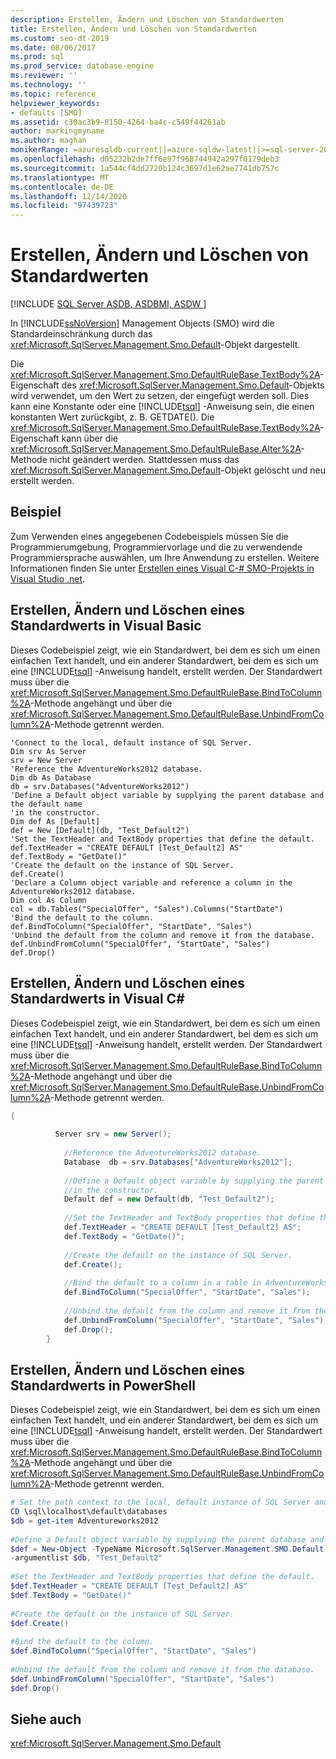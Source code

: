 ```yaml
---
description: Erstellen, Ändern und Löschen von Standardwerten
title: Erstellen, Ändern und Löschen von Standardwerten
ms.custom: seo-dt-2019
ms.date: 08/06/2017
ms.prod: sql
ms.prod_service: database-engine
ms.reviewer: ''
ms.technology: ''
ms.topic: reference
helpviewer_keywords:
- defaults [SMO]
ms.assetid: c30ac3b9-8150-4264-ba4c-c549f44261ab
author: markingmyname
ms.author: maghan
monikerRange: =azuresqldb-current||=azure-sqldw-latest||>=sql-server-2016||>=sql-server-linux-2017||=azuresqldb-mi-current
ms.openlocfilehash: d05232b2de7ff6e97f968744942a297f0179deb3
ms.sourcegitcommit: 1a544cf4dd2720b124c3697d1e62ae7741db757c
ms.translationtype: MT
ms.contentlocale: de-DE
ms.lasthandoff: 12/14/2020
ms.locfileid: "97439723"
---
```

# <a name="creating-altering-and-removing-defaults"></a>Erstellen, Ändern und Löschen von Standardwerten
[!INCLUDE [SQL Server ASDB, ASDBMI, ASDW ](../../../includes/applies-to-version/sql-asdb-asdbmi-asa.md)]

  In [!INCLUDE[ssNoVersion](../../../includes/ssnoversion-md.md)] Management Objects (SMO) wird die Standardeinschränkung durch das <xref:Microsoft.SqlServer.Management.Smo.Default>-Objekt dargestellt.  
  
 Die <xref:Microsoft.SqlServer.Management.Smo.DefaultRuleBase.TextBody%2A>-Eigenschaft des <xref:Microsoft.SqlServer.Management.Smo.Default>-Objekts wird verwendet, um den Wert zu setzen, der eingefügt werden soll. Dies kann eine Konstante oder eine [!INCLUDE[tsql](../../../includes/tsql-md.md)] -Anweisung sein, die einen konstanten Wert zurückgibt, z. B. GETDATE(). Die <xref:Microsoft.SqlServer.Management.Smo.DefaultRuleBase.TextBody%2A>-Eigenschaft kann über die <xref:Microsoft.SqlServer.Management.Smo.DefaultRuleBase.Alter%2A>-Methode nicht geändert werden. Stattdessen muss das <xref:Microsoft.SqlServer.Management.Smo.Default>-Objekt gelöscht und neu erstellt werden.  
  
## <a name="example"></a>Beispiel  
 Zum Verwenden eines angegebenen Codebeispiels müssen Sie die Programmierumgebung, Programmiervorlage und die zu verwendende Programmiersprache auswählen, um Ihre Anwendung zu erstellen. Weitere Informationen finden Sie unter [Erstellen eines Visual C-&#35; SMO-Projekts in Visual Studio .net](../../../relational-databases/server-management-objects-smo/how-to-create-a-visual-csharp-smo-project-in-visual-studio-net.md).  
  
## <a name="creating-altering-and-removing-a-default-in-visual-basic"></a>Erstellen, Ändern und Löschen eines Standardwerts in Visual Basic  
 Dieses Codebeispiel zeigt, wie ein Standardwert, bei dem es sich um einen einfachen Text handelt, und ein anderer Standardwert, bei dem es sich um eine [!INCLUDE[tsql](../../../includes/tsql-md.md)] -Anweisung handelt, erstellt werden. Der Standardwert muss über die <xref:Microsoft.SqlServer.Management.Smo.DefaultRuleBase.BindToColumn%2A>-Methode angehängt und über die <xref:Microsoft.SqlServer.Management.Smo.DefaultRuleBase.UnbindFromColumn%2A>-Methode getrennt werden.  
  
```VBNET
'Connect to the local, default instance of SQL Server.
Dim srv As Server
srv = New Server
'Reference the AdventureWorks2012 database.
Dim db As Database
db = srv.Databases("AdventureWorks2012")
'Define a Default object variable by supplying the parent database and the default name 
'in the constructor.
Dim def As [Default]
def = New [Default](db, "Test_Default2")
'Set the TextHeader and TextBody properties that define the default.
def.TextHeader = "CREATE DEFAULT [Test_Default2] AS"
def.TextBody = "GetDate()"
'Create the default on the instance of SQL Server.
def.Create()
'Declare a Column object variable and reference a column in the AdventureWorks2012 database.
Dim col As Column
col = db.Tables("SpecialOffer", "Sales").Columns("StartDate")
'Bind the default to the column.
def.BindToColumn("SpecialOffer", "StartDate", "Sales")
'Unbind the default from the column and remove it from the database.
def.UnbindFromColumn("SpecialOffer", "StartDate", "Sales")
def.Drop()
```
  
## <a name="creating-altering-and-removing-a-default-in-visual-c"></a>Erstellen, Ändern und Löschen eines Standardwerts in Visual C#  
 Dieses Codebeispiel zeigt, wie ein Standardwert, bei dem es sich um einen einfachen Text handelt, und ein anderer Standardwert, bei dem es sich um eine [!INCLUDE[tsql](../../../includes/tsql-md.md)] -Anweisung handelt, erstellt werden. Der Standardwert muss über die <xref:Microsoft.SqlServer.Management.Smo.DefaultRuleBase.BindToColumn%2A>-Methode angehängt und über die <xref:Microsoft.SqlServer.Management.Smo.DefaultRuleBase.UnbindFromColumn%2A>-Methode getrennt werden.  
  
```csharp  
{  
  
          Server srv = new Server();  
  
            //Reference the AdventureWorks2012 database.   
            Database  db = srv.Databases["AdventureWorks2012"];  
  
            //Define a Default object variable by supplying the parent database and the default name   
            //in the constructor.   
            Default def = new Default(db, "Test_Default2");  
  
            //Set the TextHeader and TextBody properties that define the default.   
            def.TextHeader = "CREATE DEFAULT [Test_Default2] AS";  
            def.TextBody = "GetDate()";  
  
            //Create the default on the instance of SQL Server.   
            def.Create();  
  
            //Bind the default to a column in a table in AdventureWorks2012  
            def.BindToColumn("SpecialOffer", "StartDate", "Sales");  
  
            //Unbind the default from the column and remove it from the database.   
            def.UnbindFromColumn("SpecialOffer", "StartDate", "Sales");  
            def.Drop();  
        }  
```  
  
## <a name="creating-altering-and-removing-a-default-in-powershell"></a>Erstellen, Ändern und Löschen eines Standardwerts in PowerShell  
 Dieses Codebeispiel zeigt, wie ein Standardwert, bei dem es sich um einen einfachen Text handelt, und ein anderer Standardwert, bei dem es sich um eine [!INCLUDE[tsql](../../../includes/tsql-md.md)] -Anweisung handelt, erstellt werden. Der Standardwert muss über die <xref:Microsoft.SqlServer.Management.Smo.DefaultRuleBase.BindToColumn%2A>-Methode angehängt und über die <xref:Microsoft.SqlServer.Management.Smo.DefaultRuleBase.UnbindFromColumn%2A>-Methode getrennt werden.  
  
```powershell   
# Set the path context to the local, default instance of SQL Server and get a reference to AdventureWorks2012  
CD \sql\localhost\default\databases  
$db = get-item Adventureworks2012  
  
#Define a Default object variable by supplying the parent database and the default name in the constructor.  
$def = New-Object -TypeName Microsoft.SqlServer.Management.SMO.Default `  
-argumentlist $db, "Test_Default2"  
  
#Set the TextHeader and TextBody properties that define the default.   
$def.TextHeader = "CREATE DEFAULT [Test_Default2] AS"  
$def.TextBody = "GetDate()"  
  
#Create the default on the instance of SQL Server.   
$def.Create()  
  
#Bind the default to the column.   
$def.BindToColumn("SpecialOffer", "StartDate", "Sales")  
  
#Unbind the default from the column and remove it from the database.   
$def.UnbindFromColumn("SpecialOffer", "StartDate", "Sales")  
$def.Drop()  
```  
  
## <a name="see-also"></a>Siehe auch  
 <xref:Microsoft.SqlServer.Management.Smo.Default>  
  
  
